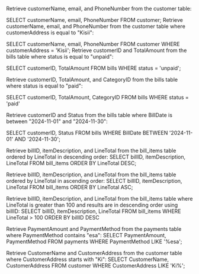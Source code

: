Retrieve customerName, email, and PhoneNumber from the customer table:

SELECT customerName, email, PhoneNumber
FROM customer;
Retrieve customerName, email, and PhoneNumber from the customer table where customerAddress is equal to "Kisii":


SELECT customerName, email, PhoneNumber
FROM customer
WHERE customerAddress = 'Kisii';
Retrieve customerID and TotalAmount from the bills table where status is equal to "unpaid":


SELECT customerID, TotalAmount
FROM bills
WHERE status = 'unpaid';

Retrieve customerID, TotalAmount, and CategoryID from the bills table where status is equal to "paid":

SELECT customerID, TotalAmount, CategoryID
FROM bills
WHERE status = 'paid'


Retrieve customerID and Status from the bills table where BillDate is between "2024-11-01" and "2024-11-30":

SELECT customerID, Status
FROM bills
WHERE BillDate BETWEEN '2024-11-01' AND '2024-11-30';


Retrieve billID, itemDescription, and LineTotal from the bill_items table ordered by LineTotal in descending order:
SELECT billID, itemDescription, LineTotal
FROM bill_items
ORDER BY LineTotal DESC;


Retrieve billID, itemDescription, and LineTotal from the bill_items table ordered by LineTotal in ascending order:
SELECT billID, itemDescription, LineTotal
FROM bill_items
ORDER BY LineTotal ASC;


Retrieve billID, itemDescription, and LineTotal from the bill_items table where LineTotal is greater than 100 and results are in descending order using billID:
SELECT billID, itemDescription, LineTotal
FROM bill_items
WHERE LineTotal > 100
ORDER BY billID DESC



Retrieve PaymentAmount and PaymentMethod from the payments table where PaymentMethod contains "esa":
SELECT PaymentAmount, PaymentMethod
FROM payments
WHERE PaymentMethod LIKE '%esa';



Retrieve CustomerName and CustomerAddress from the customer table where CustomerAddress starts with "Ki":
SELECT CustomerName, CustomerAddress
FROM customer
WHERE CustomerAddress LIKE 'Ki%';





